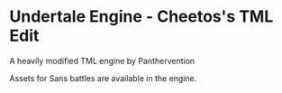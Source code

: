 # Undertale Engine - Cheetos's TML Edit
A heavily modified TML engine by Panthervention

Assets for Sans battles are available in the engine.
